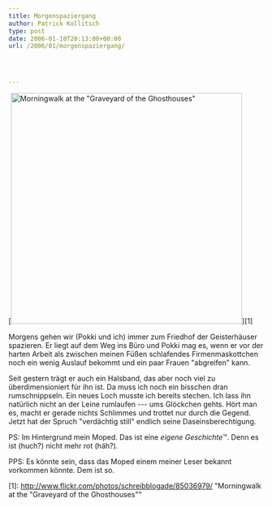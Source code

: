 ```yaml
---
title: Morgenspaziergang
author: Patrick Kollitsch
type: post
date: 2006-01-10T20:13:00+00:00
url: /2006/01/morgenspaziergang/




---
```

[<img width="455" src="//static.flickr.com/43/85036979_46311e8d84.jpg" alt="Morningwalk at the &quot;Graveyard of the Ghosthouses&quot;" />][1]

Morgens gehen wir (Pokki und ich) immer zum Friedhof der Geisterh&auml;user spazieren. Er liegt auf dem Weg ins B&uuml;ro und Pokki mag es, wenn er vor der harten Arbeit als zwischen meinen F&uuml;&szlig;en schlafendes Firmenmaskottchen noch ein wenig Auslauf bekommt und ein paar Frauen "abgreifen" kann.

Seit gestern tr&auml;gt er auch ein Halsband, das aber noch viel zu &uuml;berdimensioniert f&uuml;r ihn ist. Da muss ich noch ein bisschen dran rumschnippseln. Ein neues Loch musste ich bereits stechen. Ich lass ihn nat&uuml;rlich nicht an der Leine rumlaufen --- ums Gl&ouml;ckchen gehts. H&ouml;rt man es, macht er gerade nichts Schlimmes und trottet nur durch die Gegend. Jetzt hat der Spruch "verd&auml;chtig still" endlich seine Daseinsberechtigung.

PS: Im Hintergrund mein Moped. Das ist eine _eigene Geschichte_&trade;. Denn es ist (huch?) nicht mehr rot (h&auml;h?).

PPS: Es k&ouml;nnte sein, dass das Moped einem meiner Leser bekannt vorkommen k&ouml;nnte. Dem ist so.

 [1]: http://www.flickr.com/photos/schreibblogade/85036979/ "Morningwalk at the "Graveyard of the Ghosthouses""